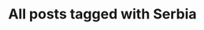 ---
layout: tag
title: "All posts tagged with Serbia"
permalink: /weblog/tags/serbia/
taxonomy: Serbia
---